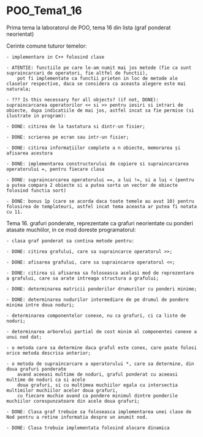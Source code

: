 # POO_Tema1_16
Prima tema la laboratorul de POO, tema 16 din lista (graf ponderat neorientat)


Cerinte comune tuturor temelor:

    - implementare in C++ folosind clase

    - ATENTIE: functiile pe care le-am numit mai jos metode (fie ca sunt supraincarcari de operatori, fie altfel de functii),
        pot fi implementate ca functii prieten in loc de metode ale claselor respective, daca se considera ca aceasta alegere este mai naturala;

    - ??? Is this necessary for all objects? (if not, DONE): supraincarcarea operatorilor << si >> pentru iesiri si intrari de obiecte, dupa indicatiile de mai jos, astfel incat sa fie permise (si ilustrate in program):

    - DONE: citirea de la tastatura si dintr-un fisier;

    - DONE: scrierea pe ecran sau intr-un fisier;

    - DONE: citirea informațiilor complete a n obiecte, memorarea și afisarea acestora

    - DONE: implementarea constructorului de copiere si supraincarcarea operatorului =, pentru fiecare clasa

    - DONE: supraincarcarea operatorului ==, a lui !=, si a lui < (pentru a putea compara 2 obiecte si a putea sorta un vector de obiecte folosind functia sort)

    - DONE: bonus 1p (care se acorda daca toate temele au avut 10) pentru folosirea de templateuri, astfel incat tema aceasta ar putea fi notata cu 11.


Tema 16. grafuri ponderate, reprezentate ca grafuri neorientate cu ponderi atasate muchiilor, in ce mod doreste programatorul:

    - clasa graf ponderat sa contina metode pentru:

    - DONE: citirea grafului, care sa supraincarce operatorul >>;

    - DONE: afisarea grafului, care sa supraincarce operatorul <<;

    - DONE: citirea si afisarea sa foloseasca acelasi mod de reprezentare a grafului, care sa arate intreaga structura a grafului;

    - DONE: determinarea matricii ponderilor drumurilor cu ponderi minime;

    - DONE: determinarea nodurilor intermediare de pe drumul de pondere minima intre doua noduri;

    - determinarea componentelor conexe, nu ca grafuri, ci ca liste de noduri;

    - determinarea arborelui partial de cost minim al componentei conexe a unui nod dat;

    - o metoda care sa determine daca graful este conex, care poate folosi orice metoda descrisa anterior;

    - o metoda de supraincarcare a operatorului *, care sa determine, din doua grafuri ponderate
        avand aceeasi multime de noduri, graful ponderat cu aceeasi multime de noduri ca si acele
        doua grafuri, si cu multimea muchiilor egala cu intersectia multimilor muchiilor acelor doua grafuri,
        cu fiecare muchie avand ca pondere minimul dintre ponderile muchiilor corespunzatoare din acele doua grafuri;

    - DONE: Clasa graf trebuie sa foloseasca implementarea unei clase de Nod pentru a retine informatia despre un anumit nod.

    - DONE: Clasa trebuie implementata folosind alocare dinamica
